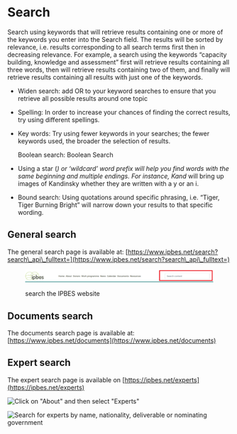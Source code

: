 # Search

Search using keywords that will retrieve results containing one or more of the keywords you enter into the Search field. The results will be sorted by relevance, i.e. results corresponding to all search terms first then in decreasing relevance. For example, a search using the keywords “capacity building, knowledge and assessment” first will retrieve results containing all three words, then will retrieve results containing two of them, and finally will retrieve results containing all results with just one of the keywords.

* Widen search: add OR to your keyword searches to ensure that you retrieve all possible results around one topic
* Spelling: In order to increase your chances of finding the correct results, try using different spellings.
*   Key words: Try using fewer keywords in your searches; the fewer keywords used, the broader the selection of results.

    Boolean search: Boolean Search
* Using a star (_) or ‘wildcard’ word prefix will help you find words with the same beginning and multiple endings. For instance, Kand_ will bring up images of Kandinsky whether they are written with a y or an i.
* Bound search: Using quotations around specific phrasing, i.e. “Tiger, Tiger Burning Bright” will narrow down your results to that specific wording.

## General search

The general search page is available at: [https://www.ipbes.net/search?search\_api\_fulltext=](https://www.ipbes.net/search?search\_api\_fulltext=)

<figure><img src="../.gitbook/assets/search.png" alt=""><figcaption><p>search the IPBES website</p></figcaption></figure>

## Documents search

The documents search page is available at: [https://www.ipbes.net/documents](https://www.ipbes.net/documents)

## Expert search

The expert search page is available on [https://ipbes.net/experts](https://ipbes.net/experts)

![Click on "About" and then select "Experts"](../.gitbook/assets/experts\_1.jpg)

![Search for experts by name, nationality, deliverable or nominating government](../.gitbook/assets/experts\_3.jpg)
